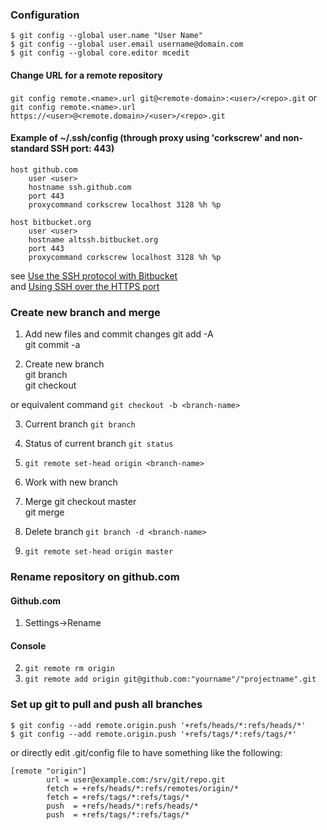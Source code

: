 ### Configuration
    $ git config --global user.name "User Name"  
    $ git config --global user.email username@domain.com  
    $ git config --global core.editor mcedit  

#### Change URL for a remote repository
`git config remote.<name>.url git@<remote-domain>:<user>/<repo>.git`
or
`git config remote.<name>.url https://<user>@<remote.domain>/<user>/<repo>.git`

#### Example of ~/.ssh/config (through proxy using 'corkscrew' and non-standard SSH port: 443)
    host github.com  
        user <user>  
        hostname ssh.github.com  
        port 443  
        proxycommand corkscrew localhost 3128 %h %p  
    
    host bitbucket.org  
        user <user>  
        hostname altssh.bitbucket.org  
        port 443  
        proxycommand corkscrew localhost 3128 %h %p  

see [Use the SSH protocol with Bitbucket](https://confluence.atlassian.com/display/BITBUCKET/Use+the+SSH+protocol+with+Bitbucket)  
and [Using SSH over the HTTPS port](https://help.github.com/articles/using-ssh-over-the-https-port)

### Create new branch and merge
1. Add new files and commit changes
    git add -A  
    git commit -a  

2. Create new branch  
    git branch <branch-name>  
    git checkout <branch-name>  

or equivalent command `git checkout -b <branch-name>`
   
3. Current branch `git branch`  

4. Status of current branch `git status`

5. `git remote set-head origin <branch-name>`

6. Work with new branch

7. Merge 
    git checkout master  
    git merge <branch-name>  

8. Delete branch `git branch -d <branch-name>`

9. `git remote set-head origin master`

### Rename repository on github.com

#### Github.com  
1. Settings->Rename

#### Console  
2. `git remote rm origin`  
3. `git remote add origin git@github.com:"yourname"/"projectname".git`  

### Set up git to pull and push all branches
    $ git config --add remote.origin.push '+refs/heads/*:refs/heads/*'
    $ git config --add remote.origin.push '+refs/tags/*:refs/tags/*'
    
or directly edit .git/config file to have something like the following:

    [remote "origin"]
            url = user@example.com:/srv/git/repo.git
            fetch = +refs/heads/*:refs/remotes/origin/*
            fetch = +refs/tags/*:refs/tags/*
            push  = +refs/heads/*:refs/heads/*
            push  = +refs/tags/*:refs/tags/*
